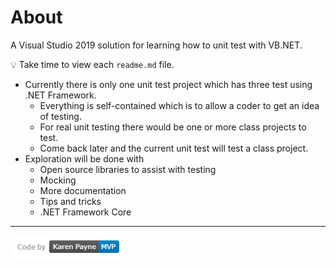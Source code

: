 # About

A Visual Studio 2019 solution for learning how to unit test with VB.NET.

:bulb: Take time to view each `readme.md` file.

- Currently there is only one unit test project which has three test using .NET Framework.
  - Everything is self-contained which is to allow a coder to get an idea of testing.
  - For real unit testing there would be one or more class projects to test. 
  - Come back later and the current unit test will test a class project.
 - Exploration will be done with
   - Open source libraries to assist with testing
   - Mocking 
   - More documentation
   - Tips and tricks
   - .NET Framework Core

---

![img](assets/kpmvp1.png)